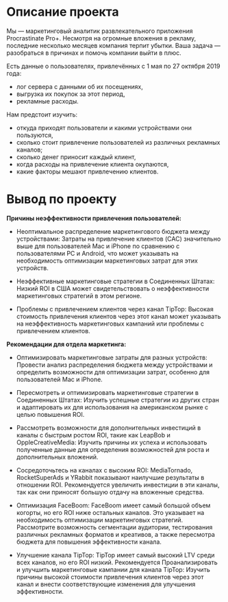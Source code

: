 # Описание проекта
Мы — маркетинговый аналитик развлекательного приложения Procrastinate Pro+. Несмотря на огромные вложения в рекламу, последние несколько месяцев компания терпит убытки. Ваша задача — разобраться в причинах и помочь компании выйти в плюс.

Есть данные о пользователях, привлечённых с 1 мая по 27 октября 2019 года:
- лог сервера с данными об их посещениях,
- выгрузка их покупок за этот период,
- рекламные расходы.

  
Нам предстоит изучить:
- откуда приходят пользователи и какими устройствами они пользуются,
- сколько стоит привлечение пользователей из различных рекламных каналов;
- сколько денег приносит каждый клиент,
- когда расходы на привлечение клиента окупаются,
- какие факторы мешают привлечению клиентов.


# Вывод по проекту

**Причины неэффективности привлечения пользователей:**
- Неоптимальное распределение маркетингового бюджета между устройствами: Затраты на привлечение клиентов (CAC) значительно выше для пользователей Mac и iPhone по сравнению с пользователями PC и Android, что может указывать на необходимость оптимизации маркетинговых затрат для этих устройств.


- Неэффективные маркетинговые стратегии в Соединенных Штатах: Низкий ROI в США может свидетельствовать о неэффективности маркетинговых стратегий в этом регионе.


- Проблемы с привлечением клиентов через канал TipTop: Высокая стоимость привлечения клиентов через этот канал может указывать на неэффективность маркетинговых кампаний или проблемы с привлечением клиентов.


**Рекомендации для отдела маркетинга:**

- Оптимизировать маркетинговые затраты для разных устройств: Провести анализ распределения бюджета между устройствами и определить возможности для оптимизации затрат, особенно для пользователей Mac и iPhone.


- Пересмотреть и оптимизировать маркетинговые стратегии в Соединенных Штатах: Изучить успешные стратегии из других стран и адаптировать их для использования на американском рынке с целью повышения ROI.


- Рассмотреть возможности для дополнительных инвестиций в каналы с быстрым ростом ROI, такие как LeapBob и OppleCreativeMedia: Изучить причины их успеха и использовать полученные данные для определения возможностей для роста и дополнительных вложений.


- Сосредоточьтесь на каналах с высоким ROI: MediaTornado, RocketSuperAds и YRabbit показывают наилучшие результаты в отношении ROI. Рекомендуется увеличить инвестиции в эти каналы, так как они приносят большую отдачу на вложенные средства.



- Оптимизация FaceBoom: FaceBoom имеет самый большой объем когорты, но его ROI ниже остальных каналов. Это указывает на необходимость оптимизации маркетинговых стратегий. Рассмотрите возможность сегментации аудитории, тестирования различных рекламных форматов и креативов, а также пересмотра бюджета для повышения эффективности канала.



- Улучшение канала TipTop: TipTop имеет самый высокий LTV среди всех каналов, но его ROI низкий. Рекомендуется Проанализировать и улучшить маркетинговые кампании для канала TipTop: Изучить причины высокой стоимости привлечения клиентов через этот канал и внести соответствующие изменения для улучшения эффективности.
